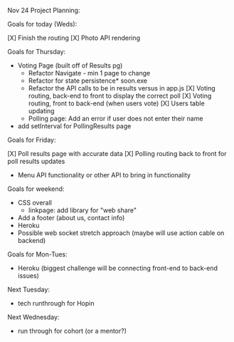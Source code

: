 Nov 24 Project Planning:

Goals for today (Weds):

[X] Finish the routing
[X] Photo API rendering

Goals for Thursday:

- Voting Page (built off of Results pg)
  - Refactor Navigate - min 1 page to change
  - Refactor for state persistence\* soon.exe
  - Refactor the API calls to be in results versus in app.js
  [X] Voting routing, back-end to front to display the correct poll
  [X] Voting routing, front to back-end (when users vote)
  [X] Users table updating
  - Polling page: Add an error if user does not enter their name
- add setInterval for PollingResults page

Goals for Friday:

[X] Poll results page with accurate data
  [X] Polling routing back to front for poll results updates
- Menu API functionality or other API to bring in functionality

Goals for weekend:

- CSS overall
  - linkpage: add library for "web share"
- Add a footer (about us, contact info)
- Heroku
- Possible web socket stretch approach (maybe will use action cable on backend)

Goals for Mon-Tues:

- Heroku (biggest challenge will be connecting front-end to back-end issues)

Next Tuesday:

- tech runthrough for Hopin

Next Wednesday:

- run through for cohort (or a mentor?)
